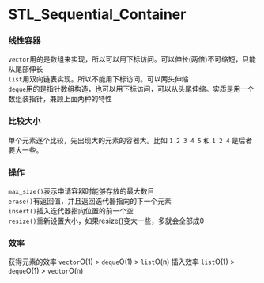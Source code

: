 # STL_Sequential_Container

### 线性容器
`vector`用的是数组来实现，所以可以用下标访问。可以伸长(两倍)不可缩短，只能从尾部伸长  
`list`用双向链表实现。所以不能用下标访问。可以两头伸缩  
`deque`用的是指针数组构造，也可以用下标访问，可以从头尾伸缩。实质是用一个数组装指针，兼顾上面两种的特性

### 比较大小
单个元素逐个比较，先出现大的元素的容器大。比如 `1 2 3 4 5` 和 `1 2 4` 是后者要大一些。

### 操作
`max_size()`表示申请容器时能够存放的最大数目  
`erase()`有返回值，并且返回迭代器指向的下一个元素  
`insert()`插入迭代器指向位置的前一个空  
`resize()`重新设置大小，如果resize()变大一些，多就会全部成0  

### 效率
获得元素的效率 `vector`O(1) > `deque`O(1) > `list`O(n)
插入效率      `list`O(1) > `deque`O(1) > `vector`O(n)
